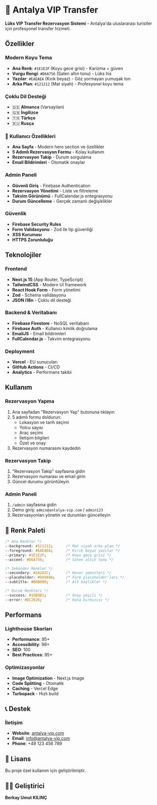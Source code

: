 # 🚗 Antalya VIP Transfer

**Lüks VIP Transfer Rezervasyon Sistemi** - Antalya'da uluslararası turistler için profesyonel transfer hizmeti.

## Özellikler

### **Modern Koyu Tema**
- **Ana Renk**: `#1E1E2F` (Koyu gece grisi) - Karizma + güven
- **Vurgu Rengi**: `#D6A756` (Saten altın tonu) - Lüks his
- **Yazılar**: `#EAEAEA` (Kırık beyaz) - Göz yormayan yumuşak ton
- **Arka Plan**: `#121212` (Mat siyah) - Profesyonel koyu tema

### **Çoklu Dil Desteği**
- 🇩🇪 **Almanca** (Varsayılan)
- 🇬🇧 **İngilizce**
- 🇹🇷 **Türkçe**
- 🇷🇺 **Rusça**

### 📱 **Kullanıcı Özellikleri**
-  **Ana Sayfa** - Modern hero section ve özellikler
-  **5 Adımlı Rezervasyon Formu** - Kolay kullanım
-  **Rezervasyon Takip** - Durum sorgulama
-  **Email Bildirimleri** - Otomatik onaylar

###  **Admin Paneli**
-  **Güvenli Giriş** - Firebase Authentication
-  **Rezervasyon Yönetimi** - Liste ve filtreleme
-  **Takvim Görünümü** - FullCalendar.js entegrasyonu
-  **Durum Güncelleme** - Gerçek zamanlı değişiklikler

###  **Güvenlik**
-  **Firebase Security Rules**
-  **Form Validasyonu** - Zod ile tip güvenliği
-  **XSS Koruması**
-  **HTTPS Zorunluluğu**

##  Teknolojiler

### **Frontend**
-  **Next.js 15** (App Router, TypeScript)
-  **TailwindCSS** - Modern UI framework
-  **React Hook Form** - Form yönetimi
-  **Zod** - Schema validasyonu
-  **JSON i18n** - Çoklu dil desteği

### **Backend & Veritabanı**
-  **Firebase Firestore** - NoSQL veritabanı
-  **Firebase Auth** - Kullanıcı kimlik doğrulama
-  **EmailJS** - Email bildirimleri
-  **FullCalendar.js** - Takvim entegrasyonu

### **Deployment**
-  **Vercel** - EU sunucuları
-  **GitHub Actions** - CI/CD
-  **Analytics** - Performans takibi

##  Kullanım

### **Rezervasyon Yapma**
1. Ana sayfadan "Rezervasyon Yap" butonuna tıklayın
2. 5 adımlı formu doldurun:
   -  Lokasyon ve tarih seçimi
   -  Yolcu sayısı
   -  Araç seçimi
   -  İletişim bilgileri
   -  Özet ve onay
3. Rezervasyon numarasını kaydedin

### **Rezervasyon Takip**
1. "Rezervasyon Takip" sayfasına gidin
2. Rezervasyon numarası ve email girin
3. Güncel durumu görüntüleyin

### **Admin Paneli**
1. `/admin` sayfasına gidin
2. Demo giriş: `admin@antalya-vip.com` / `admin123`
3. Rezervasyonları yönetin ve durumları güncelleyin

## 🎨 Renk Paleti

```css
/* Ana Renkler */
--background: #121212;      /* Mat siyah arka plan */
--foreground: #EAEAEA;      /* Kırık beyaz yazılar */
--primary: #1E1E2F;         /* Koyu gece grisi */
--accent: #D6A756;          /* Saten altın tonu */

/* Sekonder Renkler */
--secondary: #2A2A3C;       /* Hover zeminleri */
--placeholder: #9A9A9A;     /* Form placeholder'ları */
--subtitle: #B0B0B0;        /* Alt başlıklar */

/* Durum Renkleri */
--success: #10B981;         /* Onay yeşili */
--error: #DC2626;           /* Hata kırmızısı */
```

##  Performans

### **Lighthouse Skorları**
-  **Performance**: 95+
-  **Accessibility**: 98+
-  **SEO**: 100
-  **Best Practices**: 95+

### **Optimizasyonlar**
-  **Image Optimization** - Next.js Image
-  **Code Splitting** - Otomatik
-  **Caching** - Vercel Edge
-  **Turbopack** - Hızlı build


## 📞 Destek

### **İletişim**
-  **Website**: [antalya-vip.com](https://antalya-vip.com)
-  **Email**: info@antalya-vip.com
-  **Phone**: +49 123 456 789


## 📄 Lisans

Bu proje özel kullanım için geliştirilmiştir.

## 👨‍💻 Geliştirici

**Berkay Umut KILINÇ**


